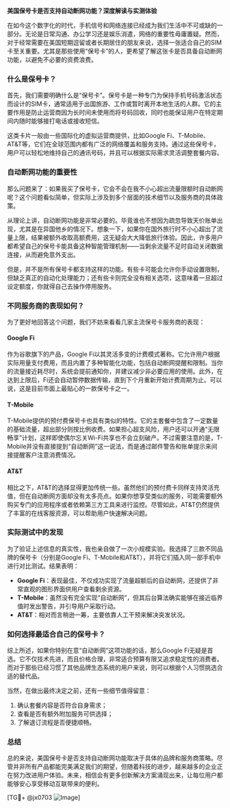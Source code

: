 **美国保号卡是否支持自动断网功能？深度解读与实测体验**

在如今这个数字化的时代，手机信号和网络连接已经成为我们生活中不可或缺的一部分。无论是日常沟通、办公学习还是娱乐消遣，网络的重要性毋庸置疑。然而，对于经常需要在美国短期逗留或者长期居住的朋友来说，选择一张适合自己的SIM卡至关重要。尤其是那些使用“保号卡”的人，更希望了解这张卡是否具备自动断网功能，以避免不必要的资费浪费。

### 什么是保号卡？

首先，我们需要明确什么是“保号卡”。保号卡是一种专门为保持手机号码激活状态而设计的SIM卡，通常适用于出国旅游、工作或暂时离开本地生活的人群。它的主要作用是防止运营商因为长时间未使用而将号码回收，同时也能保证用户在特定期间内随时能够接打电话或接收短信。

这类卡片一般由一些国际化的虚拟运营商提供，比如Google Fi、T-Mobile、AT&T等，它们在全球范围内都有广泛的网络覆盖和服务支持。通过这些保号卡，用户可以轻松地维持自己的通讯号码，并且可以根据实际需求灵活调整套餐内容。

### 自动断网功能的重要性

那么问题来了：如果我买了保号卡，它会不会在我不小心超出流量限额时自动断网呢？这个问题看似简单，但实际上涉及到多个层面的技术细节以及服务商的具体政策。

从理论上讲，自动断网功能是非常必要的。毕竟谁也不想因为疏忽导致天价账单出现，尤其是在异国他乡的情况下。想象一下，如果你在国外旅行时不小心超出了流量上限，结果被额外收取高额费用，这无疑会大大降低旅行体验。因此，许多用户都希望自己的保号卡能具备这种智能管理机制——当剩余流量不足时自动关闭数据连接，从而避免意外支出。

但是，并不是所有保号卡都支持这样的功能。有些卡可能会允许你手动设置限制，但缺乏真正的自动化处理能力；还有些卡则完全没有相关选项，这意味着一旦超过设定额度，你就得自己去操作停用服务。

### 不同服务商的表现如何？

为了更好地回答这个问题，我们不妨来看看几家主流保号卡服务商的表现：

#### Google Fi
作为谷歌旗下的产品，Google Fi以其灵活多变的计费模式著称。它允许用户根据实际用量支付费用，而且内置了多种智能化功能，包括自动断网提醒和限制。当你的流量接近耗尽时，系统会提前通知你，并建议减少非必要应用的使用。此外，在达到上限后，Fi还会自动暂停数据传输，直到下个月重新开始计费周期为止。可以说，这是目前市面上最贴心的一款保号卡之一。

#### T-Mobile
T-Mobile提供的预付费保号卡也具有类似的特性。它的主套餐中包含了一定数量的基础流量，超出部分则按比例收费。如果担心超支风险，用户还可以开通“无限畅享”计划，这样即使偶尔忘关Wi-Fi共享也不会立刻破产。不过需要注意的是，T-Mobile并没有直接提到“自动断网”这一说法，而是通过邮件警告和账单提示来间接提醒客户注意消费情况。

#### AT&T
相比之下，AT&T的选择显得更加传统一些。虽然他们的预付费卡同样支持灵活充值，但在自动断网方面却没有太多亮点。如果你想享受类似的服务，可能需要额外购买专门的应用程序或者依赖第三方工具来进行监控。尽管如此，AT&T仍然提供了丰富的在线客服资源，可以帮助用户快速解决问题。

### 实际测试中的发现

为了验证上述信息的真实性，我也亲自做了一次小规模实验。我选择了三款不同品牌的保号卡（分别是Google Fi、T-Mobile和AT&T），并将它们插入同一部手机中进行对比测试。结果表明：

- **Google Fi**：表现最佳，不仅成功实现了流量超额后的自动断网，还提供了非常直观的图形界面供用户查看剩余资源。
- **T-Mobile**：虽然没有完全实现“自动断网”，但其后台算法确实能够在接近临界值时发出警告，并引导用户采取行动。
- **AT&T**：相对而言稍逊一筹，主要依靠人工干预来解决突发状况。

### 如何选择最适合自己的保号卡？

综上所述，如果你特别在意“自动断网”这项功能的话，那么Google Fi无疑是首选。它不仅技术先进，而且价格合理，非常适合预算有限又追求稳定性的消费者。而对于那些已经习惯了其他品牌生态系统的用户来说，则可以根据个人习惯挑选合适的替代品。

当然，在做出最终决定之前，还有一些细节值得留意：
1. 确认套餐内容是否符合自身需求；
2. 查看是否有额外附加服务可供选择；
3. 了解退订流程是否便捷顺畅。

### 总结

总的来说，美国保号卡是否支持自动断网功能取决于具体的品牌和服务商策略。尽管并非所有产品都能完美满足我们的期望，但随着科技的进步，越来越多的企业正在努力改进用户体验。未来，相信会有更多创新解决方案涌现出来，让每位用户都能够安心享受移动互联带来的便利。

[TG💪+ @jx0703 ![Image](https://github.com/user-attachments/assets/dbca1d08-cadb-493c-b0ec-ad6f7a83f270)]
